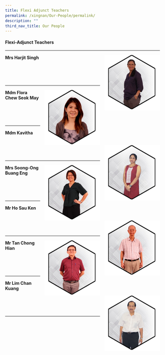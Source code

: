 ```yaml
---
title: Flexi Adjunct Teachers
permalink: /xingnan/Our-People/permalink/
description: ""
third_nav_title: Our People
---
```

#### Flexi-Adjunct Teachers
***
<img src="/images/Our%20Staff/06%20Flexi%20Adjunct/FL1.jpg" style="width:180px;height:180px;margin-left:15px;" align = "right"> **Mrs Harjit Singh**<br>
<br>
<br>
<br>
<br>


***

<img src="/images/Our%20Staff/06%20Flexi%20Adjunct/FL2.jpg" style="width:180px;height:180px;margin-left:15px;" align = "right"> **Mdm Flora Chew Seok May** <br>
<br>
<br>
<br>
<br>

***

<img src="/images/Our%20Staff/06%20Flexi%20Adjunct/FL6.jpg" style="width:180px;height:180px;margin-left:15px;" align = "right"> **Mdm Kavitha**
<br>
<br>
<br>
<br>
<br>

* * *

<img src="/images/Our%20Staff/06%20Flexi%20Adjunct/FL3.jpg" style="width:180px;height:180px;margin-left:15px;" align = "right"> **Mrs Soong-Ong Buang Eng**
<br>
<br>
<br>
<br>
<br>

* * *

<img src="/images/Our%20Staff/06%20Flexi%20Adjunct/FL4.jpg" style="width:180px;height:180px;margin-left:15px;" align = "right"> **Mr Ho Sau Ken**
<br>
<br>
<br>
<br>
<br>

* * *

<img src="/images/Our%20Staff/06%20Flexi%20Adjunct/FL5.jpg" style="width:180px;height:180px;margin-left:15px;" align = "right"> **Mr Tan Chong Hian**
<br>
<br>
<br>
<br>
<br>

***

<img src="/images/Our%20Staff/06%20Flexi%20Adjunct/FL7.jpg" style="width:180px;height:180px;margin-left:15px;" align = "right"> **Mr Lim Chan Kuang**
<br>
<br>
<br>
<br>
<br>

***